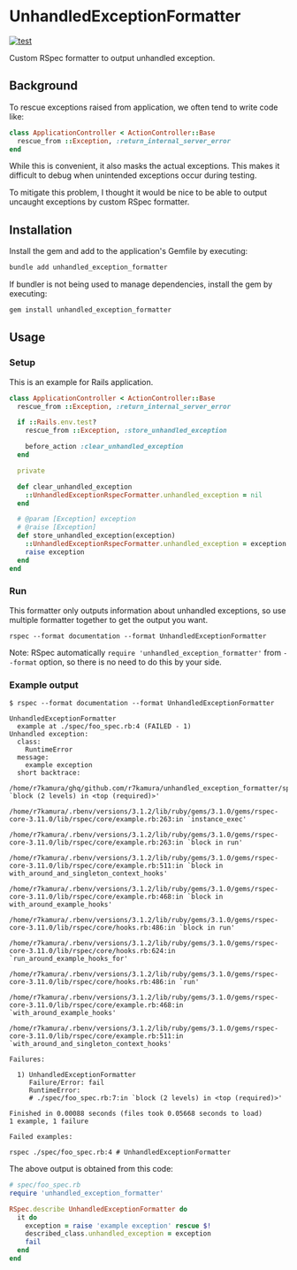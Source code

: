 # UnhandledExceptionFormatter

[![test](https://github.com/r7kamura/unhandled_exception_formatter/actions/workflows/test.yml/badge.svg)](https://github.com/r7kamura/unhandled_exception_formatter/actions/workflows/test.yml)

Custom RSpec formatter to output unhandled exception.

## Background

To rescue exceptions raised from application,
we often tend to write code like:

```ruby
class ApplicationController < ActionController::Base
  rescue_from ::Exception, :return_internal_server_error
end
```

While this is convenient, it also masks the actual exceptions.
This makes it difficult to debug when unintended exceptions occur during testing.

To mitigate this problem,
I thought it would be nice to be able to output uncaught exceptions by custom RSpec formatter.

## Installation

Install the gem and add to the application's Gemfile by executing:

```bash
bundle add unhandled_exception_formatter
```

If bundler is not being used to manage dependencies, install the gem by executing:

```bash
gem install unhandled_exception_formatter
```

## Usage

### Setup

This is an example for Rails application.

```ruby
class ApplicationController < ActionController::Base
  rescue_from ::Exception, :return_internal_server_error

  if ::Rails.env.test?
    rescue_from ::Exception, :store_unhandled_exception

    before_action :clear_unhandled_exception
  end

  private

  def clear_unhandled_exception
    ::UnhandledExceptionRspecFormatter.unhandled_exception = nil
  end

  # @param [Exception] exception
  # @raise [Exception]
  def store_unhandled_exception(exception)
    ::UnhandledExceptionRspecFormatter.unhandled_exception = exception
    raise exception
  end
end
```

### Run

This formatter only outputs information about unhandled exceptions,
so use multiple formatter together to get the output you want.

```
rspec --format documentation --format UnhandledExceptionFormatter
```

Note: RSpec automatically `require 'unhandled_exception_formatter'` from `--format` option,
so there is no need to do this by your side.

### Example output

```
$ rspec --format documentation --format UnhandledExceptionFormatter

UnhandledExceptionFormatter
  example at ./spec/foo_spec.rb:4 (FAILED - 1)
Unhandled exception:
  class:
    RuntimeError
  message:
    example exception
  short backtrace:
    /home/r7kamura/ghq/github.com/r7kamura/unhandled_exception_formatter/spec/foo_spec.rb:5:in `block (2 levels) in <top (required)>'
    /home/r7kamura/.rbenv/versions/3.1.2/lib/ruby/gems/3.1.0/gems/rspec-core-3.11.0/lib/rspec/core/example.rb:263:in `instance_exec'
    /home/r7kamura/.rbenv/versions/3.1.2/lib/ruby/gems/3.1.0/gems/rspec-core-3.11.0/lib/rspec/core/example.rb:263:in `block in run'
    /home/r7kamura/.rbenv/versions/3.1.2/lib/ruby/gems/3.1.0/gems/rspec-core-3.11.0/lib/rspec/core/example.rb:511:in `block in with_around_and_singleton_context_hooks'
    /home/r7kamura/.rbenv/versions/3.1.2/lib/ruby/gems/3.1.0/gems/rspec-core-3.11.0/lib/rspec/core/example.rb:468:in `block in with_around_example_hooks'
    /home/r7kamura/.rbenv/versions/3.1.2/lib/ruby/gems/3.1.0/gems/rspec-core-3.11.0/lib/rspec/core/hooks.rb:486:in `block in run'
    /home/r7kamura/.rbenv/versions/3.1.2/lib/ruby/gems/3.1.0/gems/rspec-core-3.11.0/lib/rspec/core/hooks.rb:624:in `run_around_example_hooks_for'
    /home/r7kamura/.rbenv/versions/3.1.2/lib/ruby/gems/3.1.0/gems/rspec-core-3.11.0/lib/rspec/core/hooks.rb:486:in `run'
    /home/r7kamura/.rbenv/versions/3.1.2/lib/ruby/gems/3.1.0/gems/rspec-core-3.11.0/lib/rspec/core/example.rb:468:in `with_around_example_hooks'
    /home/r7kamura/.rbenv/versions/3.1.2/lib/ruby/gems/3.1.0/gems/rspec-core-3.11.0/lib/rspec/core/example.rb:511:in `with_around_and_singleton_context_hooks'

Failures:

  1) UnhandledExceptionFormatter
     Failure/Error: fail
     RuntimeError:
     # ./spec/foo_spec.rb:7:in `block (2 levels) in <top (required)>'

Finished in 0.00088 seconds (files took 0.05668 seconds to load)
1 example, 1 failure

Failed examples:

rspec ./spec/foo_spec.rb:4 # UnhandledExceptionFormatter
```

The above output is obtained from this code:

```ruby
# spec/foo_spec.rb
require 'unhandled_exception_formatter'

RSpec.describe UnhandledExceptionFormatter do
  it do
    exception = raise 'example exception' rescue $!
    described_class.unhandled_exception = exception
    fail
  end
end
```
